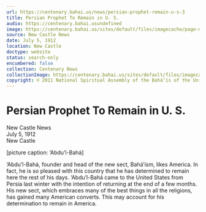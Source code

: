```yaml
---
url: https://centenary.bahai.us/news/persian-prophet-remain-u-s-3
title: Persian Prophet To Remain in U. S.
audio: https://centenary.bahai.usundefined
image: https://centenary.bahai.us/sites/default/files/imagecache/page-main-image/images/press_clippings/1912-07-05%2C%20New%20Castle%20News%2CPersian%20Prophet%20to%20Remain%20in%20US_%20copy.png
source: New Castle News
date: July 5, 1912
location: New Castle
doctype: website
status: search-only
encumbered: false
collection: Centenary News
collectionImage: https://centenary.bahai.us/sites/default/files/imagecache/theme-image/main_image/abdulbaha-overview-small_0.jpg
copyright: © 2011 National Spiritual Assembly of the Bahá’ís of the United States
---
```



# Persian Prophet To Remain in U. S.

New Castle News  
July 5, 1912  
New Castle  



\[picture caption: ‘Abdu’l-Bahá\]

‘Abdu’l-Bahá, founder and head of the new sect, Bahá’ísm, likes America. In fact, he is so pleased with this country that he has determined to remain here the rest of his days. ‘Abdu’l-Bahá came to the United States from Persia last winter with the intention of returning at the end of a few months. His new sect, which embraces many of the best things in all the religions, has gained many American converts. This may account for his determination to remain in America.